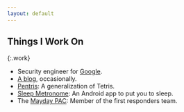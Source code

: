 ```yaml
---
layout: default
---
```



## Things I Work On

{:.work}
* Security engineer for [Google](http://lmgtfy.com/?q=Google).
* [A blog](http://blog.hjfreyer.com/), occasionally.
* [Pentris](http://www.pentris.net/): A generalization of Tetris.
* [Sleep Metronome](https://market.android.com/details?id=com.hjfreyer.metronome):
  An Android app to put you to sleep.
* The [Mayday PAC](http://mayday.us): Member of the first responders team.
